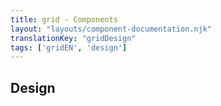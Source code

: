 ```yaml
---
title: grid - Components
layout: "layouts/component-documentation.njk"
translationKey: "gridDesign"
tags: ['gridEN', 'design']
---
```


## Design